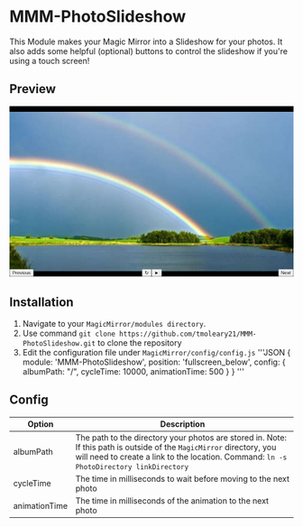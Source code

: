 # MMM-PhotoSlideshow
This Module makes your Magic Mirror into a Slideshow for your photos. It also adds some helpful (optional) buttons to control the slideshow if you're using a touch screen!

## Preview
![Image of Working Module](screenshot.png)

## Installation
1. Navigate to your `MagicMirror/modules directory`.
2. Use command `git clone https://github.com/tmoleary21/MMM-PhotoSlideshow.git` to clone the repository
3. Edit the configuration file under `MagicMirror/config/config.js`
'''JSON
{
    module: 'MMM-PhotoSlideshow',
    position: 'fullscreen_below',
    config: {
        albumPath: "/",
		    cycleTime: 10000,
		    animationTime: 500
    }
}
'''

## Config
|Option|Description|
|------|-----------|
|albumPath| The path to the directory your photos are stored in. Note: If this path is outside of the `MagicMirror` directory, you will need to create a link to the location. Command: `ln -s PhotoDirectory linkDirectory`|
|cycleTime| The time in milliseconds to wait before moving to the next photo|
|animationTime| The time in milliseconds of the animation to the next photo|
